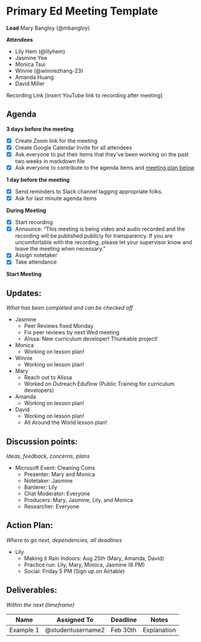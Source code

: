 # Primary Ed Meeting Template
**Lead**
Mary Bangloy (@mbangloy) 

**Attendees**
* Lily Hem (@lilyhem)
* Jasmine Yee
* Monica Tsui
* Winnie (@winniezhang-23)
* Amanda Huang
* David Miller

Recording Link
[insert YouTube link to recording after meeting]

## Agenda
**3 days before the meeting**
- [X] Create Zoom link for the meeting
- [X] Create Google Calendar Invite for all attendees
- [X] Ask everyone to put their items that they've been working on the past two weeks in markdown file
- [X] Ask everyone to contribute to the agenda items and [meeting plan below](https://github.com/shreyagupta98/people/blob/master/meeting_template.md#updates)

**1 day before the meeting**
- [X] Send reminders to Slack channel tagging appropriate folks. 
- [X] Ask for last minute agenda items

**During Meeting**
- [X] Start recording
- [X] Announce:
“This meeting is being video and audio recorded and the recording will be published publicly for transparency. If you are uncomfortable with the recording, please let your supervisor know and leave the meeting when necessary.”
- [X] Assign notetaker
- [X] Take attendance

**Start Meeting**

## Updates:
*What has been completed and can be checked off*
* Jasmine
  * Peer Reviews fixed Monday
  * Fix peer reviews by next Wed meeting
  * Alissa: New curriculum developer! Thunkable project!
* Monica
  * Working on lesson plan!
* Winnie
  * Working on lesson plan!
* Mary
  * Reach out to Alissa
  * Worked on Outreach Eduflow (Public Training for curriculum developers)
* Amanda
  * Working on lesson plan!
* David
  * Working on lesson plan!
  * All Around the World lesson plan!

## Discussion points:
*Ideas, feedback, concerns, plans*
* Microsoft Event: Cleaning Coins
  * Presenter: Mary and Monica
  * Notetaker: Jasmine
  * Banterer: Lily
  * Chat Moderator: Everyone
  * Producers: Mary, Jasmine, Lily, and Monica
  * Researcher: Everyone
  
## Action Plan:
*Where to go next, dependencies, all deadlines*
* Lily
  * Making it Rain Indoors: Aug 25th (Mary, Amanda, David)
  * Practice run: Lily, Mary, Monica, Jasmine (8 PM)
  * Social: Friday 5 PM (Sign up on Airtable)

## Deliverables:
*Within the next (timeframe)*

Name  | Assigned To | Deadline | Notes
------|-------------|----------|------
Example 1 | @studentusername2 | Feb 30th | Explanation

